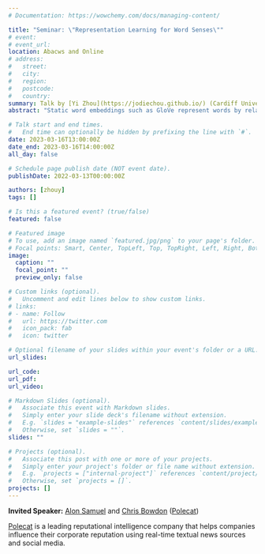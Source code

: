 ```yaml
---
# Documentation: https://wowchemy.com/docs/managing-content/

title: "Seminar: \"Representation Learning for Word Senses\""
# event:
# event_url:
location: Abacws and Online
# address:
#   street:
#   city:
#   region:
#   postcode:
#   country:
summary: Talk by [Yi Zhou](https://jodiechou.github.io/) (Cardiff University - COMSC)
abstract: "Static word embeddings such as GloVe represent words by relatively low-dimensional, memory- and compute-efficient vectors but are not sensitive to the different senses of the word. On the other hand, sense embedding learning methods learn multi-prototype embeddings for each word, therefore, each sense of a word is associated with a vector. In this talk, I will present our method to learn sense embeddings without learning from scratch. In addition, I will dig into the properties of sense embeddings, including the social biases in sense embeddings as well as the relationship between the frequency and  L2 norm of sense embeddings.  Finally, I will introduce our proposed dynamic embeddings learning method."

# Talk start and end times.
#   End time can optionally be hidden by prefixing the line with `#`.
date: 2023-03-16T13:00:00Z
date_end: 2023-03-16T14:00:00Z
all_day: false

# Schedule page publish date (NOT event date).
publishDate: 2022-03-13T00:00:00Z

authors: [zhouy]
tags: []

# Is this a featured event? (true/false)
featured: false

# Featured image
# To use, add an image named `featured.jpg/png` to your page's folder. 
# Focal points: Smart, Center, TopLeft, Top, TopRight, Left, Right, BottomLeft, Bottom, BottomRight.
image:
  caption: ""
  focal_point: ""
  preview_only: false

# Custom links (optional).
#   Uncomment and edit lines below to show custom links.
# links:
# - name: Follow
#   url: https://twitter.com
#   icon_pack: fab
#   icon: twitter

# Optional filename of your slides within your event's folder or a URL.
url_slides:

url_code:
url_pdf:
url_video:

# Markdown Slides (optional).
#   Associate this event with Markdown slides.
#   Simply enter your slide deck's filename without extension.
#   E.g. `slides = "example-slides"` references `content/slides/example-slides.md`.
#   Otherwise, set `slides = ""`.
slides: ""

# Projects (optional).
#   Associate this post with one or more of your projects.
#   Simply enter your project's folder or file name without extension.
#   E.g. `projects = ["internal-project"]` references `content/project/deep-learning/index.md`.
#   Otherwise, set `projects = []`.
projects: []
---
```


**Invited Speaker:** [Alon Samuel](https://www.linkedin.com/in/alon-samuel-664b8891/) and [Chris Bowdon](https://www.linkedin.com/in/chris-bowdon-657714146/) ([Polecat](https://polecat.com/))

[Polecat](https://polecat.com/) is a leading reputational intelligence company that helps companies influence their corporate reputation using real-time textual news sources and social media.